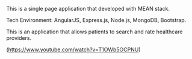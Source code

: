 This is a single page application that developed with MEAN stack.

Tech Environment: AngularJS, Express.js, Node.js, MongoDB, Bootstrap.

This is an application that allows patients to search and rate healthcare providers.

(https://www.youtube.com/watch?v=T1OWb5OCPNU)
